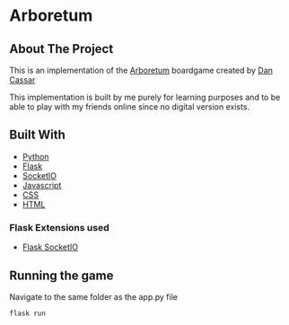 # Arboretum

## About The Project

This is an implementation of the [Arboretum](https://boardgamegeek.com/boardgame/140934/arboretum) boardgame created by [Dan Cassar](http://dancassar.com/)

This implementation is built by me purely for learning purposes and to be able to play with my friends online
since no digital version exists.

## Built With

* [Python](https://www.python.org/)
* [Flask](https://flask.palletsprojects.com)
* [SocketIO](https://socket.io/)
* [Javascript](https://developer.mozilla.org/fr/docs/Web/JavaScript)
* [CSS](https://developer.mozilla.org/fr/docs/Web/CSS)
* [HTML](https://developer.mozilla.org/fr/docs/Web/HTML)

### Flask Extensions used

* [Flask SocketIO](https://flask-socketio.readthedocs.io)

## Running the game

Navigate to the same folder as the app.py file
```
flask run
```

